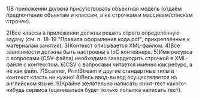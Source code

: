 1)В приложении должна присутствовать объектная модель (отдаём предпочтение объектам и классам, а не строчкам и массивам/спискам строчек).

2)Все классы в приложении должны решать строго определённую задачу (см. п. 18-19 "Правила оформления кода.pdf", прикреплённые к материалам занятия).
3)Контекст описывается XML-файлом.
4)Все зависимости должны быть настроены в IoC контейнере.
5)Имя ресурса с вопросами (CSV-файла) необходимо захардкодить строчкой в XML-файле с контекстом.
6)CSV с вопросами читается именно как ресурс, а не как файл.
7)Scanner, PrintStream и другие стандартные типы в контекст класть не нужно!
8)Весь ввод-вывод осуществляется на английском языке.
9)Крайне желательно написать юнит-тест какого-нибудь сервиса (оцениваться будет только попытка написать тест).

